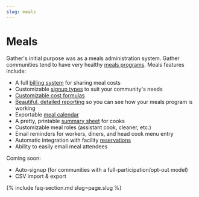 ```yaml
---
slug: meals
---
```


# Meals

Gather's initial purpose was as a meals administration system. Gather communities tend to have very healthy [meals programs](/assets/screenshots/meals-index.png). Meals features include:

* A full [billing system](/features/billing) for sharing meal costs
* Customizable [signup types](/assets/screenshots/meal-types.png) to suit your community's needs
* [Customizable cost formulas](/assets/screenshots/meal-formula-form.png)
* [Beautiful, detailed reporting](/assets/screenshots/meals-report.png) so you can see how your meals program is working
* Exportable [meal calendar](/assets/screenshots/meal-calendar-entries.png)
* A pretty, printable [summary sheet](/assets/screenshots/meal-summary.png) for cooks
* Customizable meal roles (assistant cook, cleaner, etc.)
* Email reminders for workers, diners, and head cook menu entry
* Automatic integration with facility [reservations](/features/reservations)
* Ability to easily email meal attendees

Coming soon:

* Auto-signup (for communities with a full-participation/opt-out model)
* CSV import & export

{% include faq-section.md slug=page.slug %}
